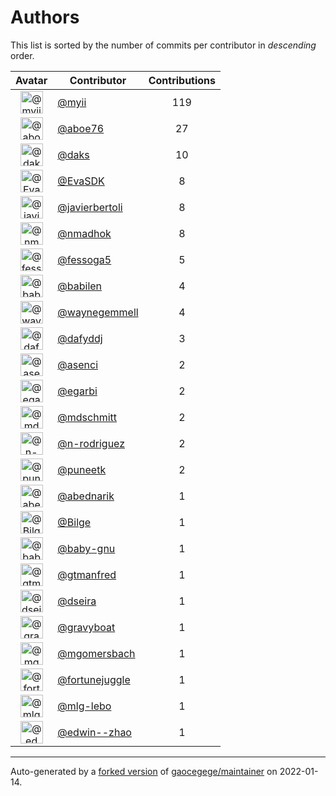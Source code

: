 # Authors

This list is sorted by the number of commits per contributor in _descending_ order.

Avatar|Contributor|Contributions
:-:|---|:-:
<img class='float-left rounded-1' src='https://avatars.githubusercontent.com/u/10231489?v=4' width='36' height='36' alt='@myii'>|[@myii](https://github.com/myii)|119
<img class='float-left rounded-1' src='https://avatars.githubusercontent.com/u/1800660?v=4' width='36' height='36' alt='@aboe76'>|[@aboe76](https://github.com/aboe76)|27
<img class='float-left rounded-1' src='https://avatars.githubusercontent.com/u/52996?v=4' width='36' height='36' alt='@daks'>|[@daks](https://github.com/daks)|10
<img class='float-left rounded-1' src='https://avatars.githubusercontent.com/u/745513?v=4' width='36' height='36' alt='@EvaSDK'>|[@EvaSDK](https://github.com/EvaSDK)|8
<img class='float-left rounded-1' src='https://avatars.githubusercontent.com/u/242396?v=4' width='36' height='36' alt='@javierbertoli'>|[@javierbertoli](https://github.com/javierbertoli)|8
<img class='float-left rounded-1' src='https://avatars.githubusercontent.com/u/3374962?v=4' width='36' height='36' alt='@nmadhok'>|[@nmadhok](https://github.com/nmadhok)|8
<img class='float-left rounded-1' src='https://avatars.githubusercontent.com/u/3700416?v=4' width='36' height='36' alt='@fessoga5'>|[@fessoga5](https://github.com/fessoga5)|5
<img class='float-left rounded-1' src='https://avatars.githubusercontent.com/u/117961?v=4' width='36' height='36' alt='@babilen'>|[@babilen](https://github.com/babilen)|4
<img class='float-left rounded-1' src='https://avatars.githubusercontent.com/u/714914?v=4' width='36' height='36' alt='@waynegemmell'>|[@waynegemmell](https://github.com/waynegemmell)|4
<img class='float-left rounded-1' src='https://avatars.githubusercontent.com/u/4195158?v=4' width='36' height='36' alt='@dafyddj'>|[@dafyddj](https://github.com/dafyddj)|3
<img class='float-left rounded-1' src='https://avatars.githubusercontent.com/u/762280?v=4' width='36' height='36' alt='@asenci'>|[@asenci](https://github.com/asenci)|2
<img class='float-left rounded-1' src='https://avatars.githubusercontent.com/u/2984201?v=4' width='36' height='36' alt='@egarbi'>|[@egarbi](https://github.com/egarbi)|2
<img class='float-left rounded-1' src='https://avatars.githubusercontent.com/u/83996323?v=4' width='36' height='36' alt='@mdschmitt'>|[@mdschmitt](https://github.com/mdschmitt)|2
<img class='float-left rounded-1' src='https://avatars.githubusercontent.com/u/3433835?v=4' width='36' height='36' alt='@n-rodriguez'>|[@n-rodriguez](https://github.com/n-rodriguez)|2
<img class='float-left rounded-1' src='https://avatars.githubusercontent.com/u/528061?v=4' width='36' height='36' alt='@puneetk'>|[@puneetk](https://github.com/puneetk)|2
<img class='float-left rounded-1' src='https://avatars.githubusercontent.com/u/228723?v=4' width='36' height='36' alt='@abednarik'>|[@abednarik](https://github.com/abednarik)|1
<img class='float-left rounded-1' src='https://avatars.githubusercontent.com/u/470626?v=4' width='36' height='36' alt='@Bilge'>|[@Bilge](https://github.com/Bilge)|1
<img class='float-left rounded-1' src='https://avatars.githubusercontent.com/u/1233212?v=4' width='36' height='36' alt='@baby-gnu'>|[@baby-gnu](https://github.com/baby-gnu)|1
<img class='float-left rounded-1' src='https://avatars.githubusercontent.com/u/732321?v=4' width='36' height='36' alt='@gtmanfred'>|[@gtmanfred](https://github.com/gtmanfred)|1
<img class='float-left rounded-1' src='https://avatars.githubusercontent.com/u/378158?v=4' width='36' height='36' alt='@dseira'>|[@dseira](https://github.com/dseira)|1
<img class='float-left rounded-1' src='https://avatars.githubusercontent.com/u/1396878?v=4' width='36' height='36' alt='@gravyboat'>|[@gravyboat](https://github.com/gravyboat)|1
<img class='float-left rounded-1' src='https://avatars.githubusercontent.com/u/6086064?v=4' width='36' height='36' alt='@mgomersbach'>|[@mgomersbach](https://github.com/mgomersbach)|1
<img class='float-left rounded-1' src='https://avatars.githubusercontent.com/u/8399114?v=4' width='36' height='36' alt='@fortunejuggle'>|[@fortunejuggle](https://github.com/fortunejuggle)|1
<img class='float-left rounded-1' src='https://avatars.githubusercontent.com/u/20769322?v=4' width='36' height='36' alt='@mlg-lebo'>|[@mlg-lebo](https://github.com/mlg-lebo)|1
<img class='float-left rounded-1' src='https://avatars.githubusercontent.com/u/8266370?v=4' width='36' height='36' alt='@edwin--zhao'>|[@edwin--zhao](https://github.com/edwin--zhao)|1

---

Auto-generated by a [forked version](https://github.com/myii/maintainer) of [gaocegege/maintainer](https://github.com/gaocegege/maintainer) on 2022-01-14.
